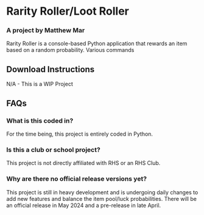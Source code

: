 # Rarity Roller/Loot Roller
### A project by Matthew Mar
Rarity Roller is a console-based Python application that rewards an item based on a random probability. Various commands 
## Download Instructions
N/A - This is a WIP Project
## FAQs
### What is this coded in?
For the time being, this project is entirely coded in Python.
### Is this a club or school project?
This project is not directly affiliated with RHS or an RHS Club.
### Why are there no official release versions yet?
This project is still in heavy development and is undergoing daily changes to add new features and balance the item pool/luck probabilities. There will be an official release in May 2024 and a pre-release in late April.
